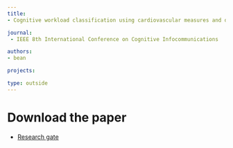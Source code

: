 ```yaml
---
title:
- Cognitive workload classification using cardiovascular measures and dynamic features

journal:
 - IEEE 8th International Conference on Cognitive Infocommunications

authors:
- bean

projects:

type: outside
---
```


# Download the paper
- [Research gate](https://www.researchgate.net/publication/319466581_Cognitive_workload_classification_using_cardiovascular_measures_and_dynamic_features)